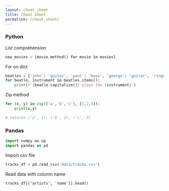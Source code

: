 ```yaml
---
layout: cheat_sheet
title: Cheat Sheet
permalink: /cheat_sheet/
---
```


### Python

List comprehension

```python
new_movies = [movie.method() for movie in movies]
```

For on dict

```python
beatles = {'john': 'guitar', 'paul': 'bass', 'george': 'guitar', 'ringo': 'drum'}
for beatle, instrument in beatles.items():
    print(f'{beatle.capitalize()} plays the {instrument}')
```

Zip method

```python
for (x, y) in zip(['a','b','c'], [1,2,3]):
    print(x,y)

# returns ('a', 1), ('b', 2), ('c', 3)
```

### Pandas

```python
import numpy as np
import pandas as pd
```

Import csv file

```python
tracks_df = pd.read_csv('data/tracks.csv')
```

Read data with column name

```
tracks_df[['artists', 'name']].head()
```
